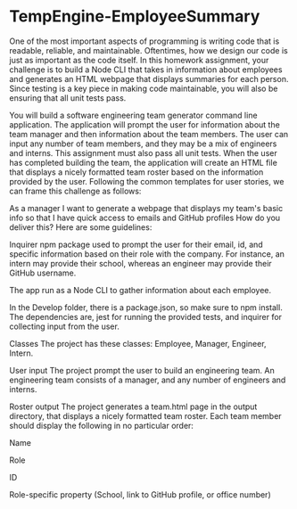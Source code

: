 # TempEngine-EmployeeSummary

One of the most important aspects of programming is writing code that is readable, reliable, and maintainable. Oftentimes, how we design our code is just as important as the code itself. In this homework assignment, your challenge is to build a Node CLI that takes in information about employees and generates an HTML webpage that displays summaries for each person. Since testing is a key piece in making code maintainable, you will also be ensuring that all unit tests pass.


You will build a software engineering team generator command line application. The application will prompt the user for information about the team manager and then information about the team members. The user can input any number of team members, and they may be a mix of engineers and interns. This assignment must also pass all unit tests. When the user has completed building the team, the application will create an HTML file that displays a nicely formatted team roster based on the information provided by the user. Following the common templates for user stories, we can frame this challenge as follows:

As a manager
I want to generate a webpage that displays my team's basic info
so that I have quick access to emails and GitHub profiles
How do you deliver this? Here are some guidelines:


Inquirer npm package used to prompt the user for their email, id, and specific information based on their role with the company. For instance, an intern may provide their school, whereas an engineer may provide their GitHub username.


The app run as a Node CLI to gather information about each employee.


In the Develop folder, there is a package.json, so make sure to npm install.
The dependencies are, jest for running the provided tests, and inquirer for collecting input from the user.


Classes
The project has these classes: Employee, Manager, Engineer,
Intern. 

User input
The project prompt the user to build an engineering team. An engineering
team consists of a manager, and any number of engineers and interns.

Roster output
The project generates a team.html page in the output directory, that displays a nicely formatted team roster. Each team member should display the following in no particular order:


Name


Role


ID


Role-specific property (School, link to GitHub profile, or office number)
